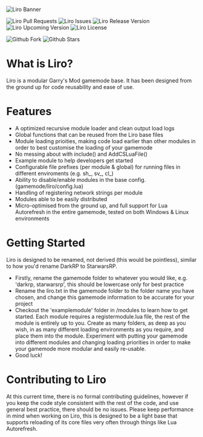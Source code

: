![Liro Banner](https://i.imgur.com/ZkyspAI.png)

![Liro Pull Requests](https://img.shields.io/github/issues-pr/Alydus/liro.svg)
![Liro Issues](https://img.shields.io/github/issues/Alydus/liro.svg)
![Liro Release Version](https://img.shields.io/badge/release-v2.0-blue.svg)
![Liro Upcoming Version](https://img.shields.io/badge/upcoming%20release-v2.1-blue.svg)
![Liro License](https://img.shields.io/badge/license-MIT-green.svg)

![Github Fork](https://img.shields.io/github/forks/Alydus/liro.svg?style=social)
![Github Stars](https://img.shields.io/github/stars/Alydus/liro.svg?style=social)

# What is Liro?
Liro is a modular Garry's Mod gamemode base. It has been designed from the ground up for code reusability and ease of use.

# Features
- A optimized recursive module loader and clean output load logs
- Global functions that can be reused from the Liro base files
- Module loading prioities, making code load earlier than other modules in order to best customise the loading of your gamemode
- No messing about with include() and AddCSLuaFile()
- Example module to help developers get started
- Configurable file prefixes (per module & global) for running files in different enviroments (e.g. sh_, sv_, cl_)
- Ability to disable/enable modules in the base config. (gamemode/liro/config.lua)
- Handling of registering network strings per module
- Modules able to be easily distributed
- Micro-optimised from the ground up, and full support for Lua Autorefresh in the entire gamemode, tested on both Windows & Linux environments

# Getting Started
Liro is designed to be renamed, not derived (this would be pointless), similar to how you'd rename DarkRP to StarwarsRP.
- Firstly, rename the gamemode folder to whatever you would like, e.g. 'darkrp, starwarsrp', this should be lowercase only for best practice
- Rename the liro.txt in the gamemode folder to the folder name you have chosen, and change this gamemode information to be accurate for your project
- Checkout the 'examplemodule' folder in /modules to learn how to get started. Each module requires a registermodule.lua file, the rest of the module is entirely up to you. Create as many folders, as deep as you wish, in as many different loading environments as you require, and place them into the module. Experiment with putting your gamemode into different modules and changing loading priorities in order to make your gamemode more modular and easily re-usable.
- Good luck!

# Contributing to Liro
At this current time, there is no formal contributing guidelines, however if you keep the code style consistent with the rest of the code, and use general best practice, there should be no issues. Please keep performance in mind when working on Liro, this is designed to be a light base that supports reloading of its core files very often through things like Lua Autorefresh.
